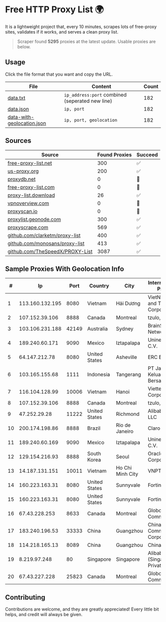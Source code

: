 
# Free HTTP Proxy List 🌍

It is a lightweight project that, every 10 minutes, scrapes lots of free-proxy sites, validates if it works, and serves a clean proxy list.


> Scraper found **5295** proxies at the latest update. Usable proxies are below.

## Usage

Click the file format that you want and copy the URL.


|File|Content|Count|
|----|-------|-----|
|[data.txt](https://raw.githubusercontent.com/themiralay/Proxy-List-World/master/data.txt)|`ip_address:port` combined (seperated new line)|182|
|[data.json](https://raw.githubusercontent.com/themiralay/Proxy-List-World/master/data.json)|`ip, port`|182|
|[data-with-geolocation.json](https://raw.githubusercontent.com/themiralay/Proxy-List-World/master/data-with-geolocation.json)|`ip, port, geolocation`|182|

## Sources

|Source|Found Proxies|Succeed|
|------|-------------|-------|
|[free-proxy-list.net](https://free-proxy-list.net)|300|✅|
|[us-proxy.org](https://www.us-proxy.org)|200|✅|
|[proxydb.net](http://proxydb.net)|0|🚫|
|[free-proxy-list.com](https://free-proxy-list.com/?page=&port=&type%5B%5D=http&type%5B%5D=https&up_time=0&search=Search)|0|🚫|
|[proxy-list.download](https://www.proxy-list.download/HTTP)|26|✅|
|[vpnoverview.com](https://vpnoverview.com/privacy/anonymous-browsing/free-proxy-servers)|0|🚫|
|[proxyscan.io](https://www.proxyscan.io)|0|🚫|
|[proxylist.geonode.com](https://proxylist.geonode.com/api/proxy-list?limit=300&page=1&sort_by=lastChecked&sort_type=desc&protocols=http,https)|300|✅|
|[proxyscrape.com](https://api.proxyscrape.com/v2/?request=displayproxies&protocol=http&timeout=10000&country=all&ssl=all&anonymity=all)|569|✅|
|[github.com/clarketm/proxy-list](https://raw.githubusercontent.com/clarketm/proxy-list/master/proxy-list-raw.txt)|400|✅|
|[github.com/monosans/proxy-list](https://raw.githubusercontent.com/monosans/proxy-list/main/proxies/http.txt)|413|✅|
|[github.com/TheSpeedX/PROXY-List](https://raw.githubusercontent.com/TheSpeedX/PROXY-List/master/http.txt)|3087|✅|


## Sample Proxies With Geolocation Info

|#|Ip|Port|Country|City|Internet Service Provider|
|-|--|----|-------|----|-------------------------|
|1|113.160.132.195|8080|Vietnam|Hải Dương|VietNam Post and Telecom Corporation|
|2|107.152.39.106|8888|Canada|Montreal|tzulo, inc.|
|3|103.106.231.188|42149|Australia|Sydney|BrainStorm Network|
|4|189.240.60.171|9090|Mexico|Iztapalapa|Uninet S.A. de C.V.|
|5|64.147.212.78|8080|United States|Asheville|ERC Broadband|
|6|103.165.155.68|1111|Indonesia|Tangerang|PT Jaringan Keluarga Bersama|
|7|116.104.128.99|10006|Vietnam|Hanoi|Viettel Corporation|
|8|107.152.39.106|8888|Canada|Montreal|tzulo, inc.|
|9|47.252.29.28|11222|United States|Richmond|Alibaba.com LLC|
|10|200.174.198.86|8888|Brazil|Rio de Janeiro|Claro S.A|
|11|189.240.60.169|9090|Mexico|Iztapalapa|Uninet S.A. de C.V.|
|12|129.154.216.93|8888|South Korea|Seoul|Oracle Corporation|
|13|14.187.131.151|10011|Vietnam|Ho Chi Minh City|VNPT|
|14|160.223.163.31|8080|United States|Sunnyvale|Fortinet Inc.|
|15|160.223.163.31|8080|United States|Sunnyvale|Fortinet Inc.|
|16|67.43.228.253|8633|Canada|Montreal|GloboTech Communications|
|17|183.240.196.53|33333|China|Guangzhou|China Mobile Communications Corporation|
|18|114.218.165.13|8089|China|Guangzhou|China Telecom|
|19|8.219.97.248|80|Singapore|Singapore|Alibaba Cloud (Singapore) Private Limited|
|20|67.43.227.228|25823|Canada|Montreal|GloboTech Communications|



## Contributing

Contributions are welcome, and they are greatly appreciated! Every
little bit helps, and credit will always be given.

